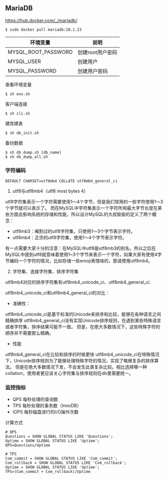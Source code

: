 ## MariaDB

https://hub.docker.com/_/mariadb/
```
$ sudo docker pull mariadb:10.1.23
```

环境变量 | 说明
--- | ---
MYSQL_ROOT_PASSWORD | 创建root用户密码
MYSQL_USER | 创建用户
MYSQL_PASSWORD | 创建用户密码


查看环境变量
```
$ sh env.sh
```

客户端连接
```
$ sh cli.sh
```

建库建表
```
$ sh db_init.sh
```

备份数据
```
$ sh db_dump.sh [db_name]
$ sh db_dump_all.sh
```

### 字符编码
```
DEFAULT CHARSET=utf8mb4 COLLATE utf8mb4_general_ci
```

1. utf8与utf8mb4（utf8 most bytes 4）

utf8字符集表示一个字符需要使用1～4个字节，但是我们常用的一些字符使用1～3个字节就可以表示了。
而在MySQL中字符集表示一个字符所用最大字节长度在某些方面会影响系统的存储和性能，所以设计MySQL的大叔偷偷的定义了两个概念：

- utf8mb3：阉割过的utf8字符集，只使用1～3个字节表示字符。
- utf8mb4：正宗的utf8字符集，使用1～4个字节表示字符。

有一点需要大家十分的注意：在MySQL中utf8是utf8mb3的别名，所以之后在MySQL中提到utf8就意味着使用1~3个字节来表示一个字符，如果大家有使用4字节编码一个字符的情况，比如存储一些emoji表情啥的，那请使用utf8mb4。

2. 字符集、连接字符集、排序字符集

utf8mb4对应的排序字符集有utf8mb4_unicode_ci、utf8mb4_general_ci.

utf8mb4_unicode_ci和utf8mb4_general_ci的对比：

- 准确性：

utf8mb4_unicode_ci是基于标准的Unicode来排序和比较，能够在各种语言之间精确排序
utf8mb4_general_ci没有实现Unicode排序规则，在遇到某些特殊语言或者字符集，排序结果可能不一致。
但是，在绝大多数情况下，这些特殊字符的顺序并不需要那么精确。

- 性能

utf8mb4_general_ci在比较和排序的时候更快
utf8mb4_unicode_ci在特殊情况下，Unicode排序规则为了能够处理特殊字符的情况，实现了略微复杂的排序算法。
但是在绝大多数情况下发，不会发生此类复杂比较。相比选择哪一种collation，使用者更应该关心字符集与排序规则在db里需要统一。

### 监控指标

- QPS   每秒处理的查询数
- TPS   每秒处理的事务数（InnoDB）
- IOPS  每秒磁盘进行的I/O操作次数

计算方式
```
# QPS
Questions = SHOW GLOBAL STATUS LIKE 'Questions';
Uptime = SHOW GLOBAL STATUS LIKE 'Uptime';
QPS=Questions/Uptime

# TPS
Com_commit = SHOW GLOBAL STATUS LIKE 'Com_commit';
Com_rollback = SHOW GLOBAL STATUS LIKE 'Com_rollback';
Uptime = SHOW GLOBAL STATUS LIKE 'Uptime';
TPS=(Com_commit + Com_rollback)/Uptime
```
